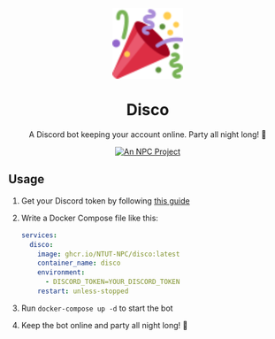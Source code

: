 <p align="center">
  <img src="docs/TwemojiPartyPopper.svg" alt="Disco Logo" align="center" width="128" height="128">
</p>

<h1 align="center">Disco</h1>

<p align="center">
  A Discord bot keeping your account online. Party all night long! 🎉
</p>

<p align="center">
  <a href="https://ntut.club">
    <img
      alt="An NPC Project"
      src="https://img.shields.io/badge/An_NPC_Project-333?logo=data%3Aimage%2Fsvg%2Bxml%3Bbase64%2CPHN2ZyB4bWxucz0iaHR0cDovL3d3dy53My5vcmcvMjAwMC9zdmciIHZpZXdCb3g9IjAgMCAzMiAzMiIgZmlsbD0iI2ZmZiI%2BPHBhdGggZD0iTTQgNHYyNGw4LTggMTYgOFY0bC04IDh6Ii8%2BPC9zdmc%2B"
    >
  </a>
</p>

## Usage

1. Get your Discord token by following [this guide](https://gist.github.com/MarvNC/e601f3603df22f36ebd3102c501116c6)

2. Write a Docker Compose file like this:

    ```yaml
    services:
      disco:
        image: ghcr.io/NTUT-NPC/disco:latest
        container_name: disco
        environment:
          - DISCORD_TOKEN=YOUR_DISCORD_TOKEN
        restart: unless-stopped
    ```

3. Run `docker-compose up -d` to start the bot

4. Keep the bot online and party all night long! 🎉
